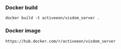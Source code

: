 ### Docker build
```
docker build -t activeeon/visdom_server .
```

### Docker image
```
https://hub.docker.com/r/activeeon/visdom_server
```
